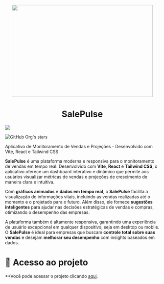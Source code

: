 <p align="center">
  <img width="460" height="300" src="https://github.com/Rafael-Lee1/Icons/blob/c7775933dc9ad92de9eaf42f20b1563ebfeb193b/salepulse.png">
</p>
<h1 align="center"> SalePulse </h1>

<img src="http://img.shields.io/static/v1?label=STATUS&message=EM%20DESENVOLVIMENTO&color=GREEN&style=for-the-badge"/>

![GitHub Org's stars](https://img.shields.io/gitlab/contributors/Rafael-Lee1)

Aplicativo de Monitoramento de Vendas e Projeções - Desenvolvido com Vite, React e Tailwind CSS

**SalePulse** é uma plataforma moderna e responsiva para o monitoramento de vendas em tempo real. Desenvolvido com **Vite**, **React** e **Tailwind CSS**, o aplicativo oferece um dashboard interativo e dinâmico que permite aos usuários visualizar métricas de vendas e projeções de crescimento de maneira clara e intuitiva. 

Com **gráficos animados** e **dados em tempo real**, o **SalePulse** facilita a visualização de informações vitais, incluindo as vendas realizadas até o momento e o projetado para o futuro. Além disso, ele fornece **sugestões inteligentes** para ajudar nas decisões estratégicas de vendas e compras, otimizando o desempenho das empresas.

A plataforma também é altamente responsiva, garantindo uma experiência de usuário excepcional em qualquer dispositivo, seja em desktop ou mobile. O **SalePulse** é ideal para empresas que buscam **controle total sobre suas vendas** e desejam **melhorar seu desempenho** com insights baseados em dados.

# 📁 Acesso ao projeto

**Você pode acessar o projeto clicando <a href="<YOUR_PROJECT_URL>">aqui</a>.</p>
